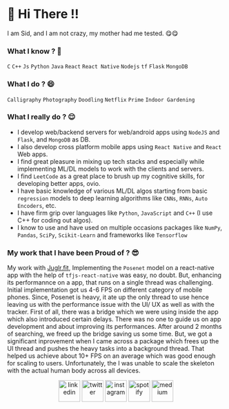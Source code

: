 <h1>👋 Hi There !! </h1>

I am Sid, and I am not crazy, my mother had me tested. 😋😋
<!-- 
> I am a horny engineer; I never joke about math or sex. <bR>
> I’m a vegetarian except for fish, and the occasional prawn. I love prawn!
<p align="left" margin="100px">
  <img width="360" height="200" src="https://user-images.githubusercontent.com/44672399/104120120-64e7b180-535a-11eb-99bd-6a8b1d647a7a.jpeg">
</p>

 -->
### What I know ? 🤔
`C` `C++` `Js` `Python` `Java` `React` `React Native` `Nodejs` `tf` `Flask` `MongoDB`

### What I do ? 😄
`Calligraphy`  `Photography` `Doodling` `Netflix` `Prime` `Indoor Gardening`

  
### What I really do ? 😌
  
  - I develop web/backend servers for web/android apps using `NodeJS` and `Flask`, and `MongoDB` as DB.
  - I also develop cross platform mobile apps using `React Native` and `React` Web apps.
  - I find great pleasure in mixing up tech stacks and especially while implementing ML/DL models to work with the clients and servers.
  - I find `LeetCode` as a great place to brush up my cognitive skills, for developing better apps, ovio.
  - I have basic knowledge of various ML/DL algos starting from basic `regression` models to deep learning algorithms like `CNNs`, `RNNs`, `Auto Encoders`, etc.
  - I have firm grip over languages like `Python`, `JavaScript` and `C++` (I use C++ for coding out algos).
  - I know to use and have used on multiple occasions packages like `NumPy`, `Pandas`, `SciPy`, `Scikit-Learn` and frameworks like `Tensorflow`

### My work that I have been Proud of ? 😎
  My work with [Juglr.fit](https://juglr.fit), Implementing the `Posenet` model on a react-native app with the help of `tfjs-react-native` was easy, no doubt. But, enhancing its performannce on a app, that runs on a single thread was challenging. Initial implementation got us 4-6 FPS on different category of mobile phones. Since, Posenet is heavy, it ate up the only thread to use hence leaving us with the performance issue with the UI/ UX as well as with the tracker. First of all, there was a bridge which we were using inside the app which also introduced certain delays. There was no one to guide us on app development and about improving its performances. After around 2 months of searching, we freed up the bridge saving us some time. But, we got a significant inprovement when I came across a package which frees up the UI thread and pushes the heavy tasks into a background thread. That helped us achieve about 10+ FPS on an average which was good enough for scaling to users. Unfortunately, the I was unable to scale the skeleton with the actual human body across all devices.
<br>

<p align="center">
<a href="https://www.linkedin.com/in/mallicksidhartha7/" target="_blank"><img src="https://img.icons8.com/color/96/000000/linkedin.png" width="50px" alt="linkedin"/></a>
<a href="https://twitter.com/SidMallick7" target="_blank"><img src="https://img.icons8.com/color/96/000000/twitter-squared.png" width="50px" alt="twitter"/></a>	
<a href="https://www.instagram.com/sidmallick7/" target="_blank"><img src="https://img.icons8.com/color/96/000000/instagram-new.png" width="50px" alt="instagram"/></a>
<a href="https://open.spotify.com/user/31befgzrzqebeulnax65copcgtre"><img src="https://img.icons8.com/color/96/000000/spotify--v1.png" width="50px" alt="spotify"/></a>
<a href="https://medium.com/@ahtrahdis7" target="_blank"><img src="https://img.icons8.com/color/96/000000/medium.png" width="50px" alt="medium"/></a>	

</p>

<!-- <img src="https://visitor-badge.glitch.me/badge?page_id=ahtrahdis7.ahtrahdis7" height="25px" vertical-align="center" > -->
